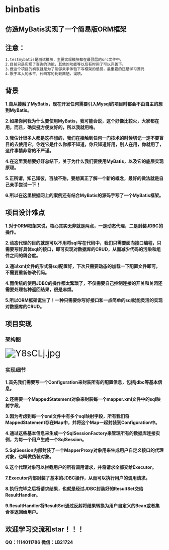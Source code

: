 # binbatis

## 仿造MyBatis实现了一个简易版ORM框架




## 注意：

```xml
1.testmybatis是测试模块，主要实现模块都在最顶层的src文件中。
2.目前只是实现了查询的功能，其他的功能等以后有时间了可以完善下。
3.做这个项目的初衷就是为了能够亲手体验下写框架的感觉，最重要的还是学习源码
4.限于本人的水平，代码写的比较简陋，误喷。
```



## 背景

**1.自从接触了MyBatis，现在开发任何需要引入Mysql的项目时都会不由自主的想到MyBatis。**

**2.如果你问我为什么要使用MyBatis，我可能会说，这个好像比较火，大家都在用，而且，确实挺方便友好的，所以我就用咯。**

**3.我估计很多人都是这样想的，我们在接触到任何一门技术的时候切记一定不要盲目的去使用它，你连它是什么你都不知道，你只知道好用，别人在用，你就用了，这件事情非常的不严谨。**

**4.在这里我想要好好总结下，关于为什么我们要使用MyBatis，以及它的底层实现原理。**

**5.正所谓，知己知彼，百战不殆，要想真正了解一个新的概念，最好的做法就是自己亲手尝试一下！**

**6.所以在这里根据网上的案例还有结合MyBatis的源码手写了一个MyBatis框架。**





## 项目设计难点

**1.对于ORM框架来说，核心其实无非就是两点，一是动态代理，二是封装JDBC的操作。**

**2.动态代理的目的就是可以不用将sql写在代码中，我们只需要面向接口编程，只需要写好具体sql的接口，即可实现对数据库的CRUD，从而减少代码的污染和组件之间的耦合度。**

**3.通过xml文件的形式将sql配置好，下次只需要动态的加载一下配置文件即可，不需要重新修改代码。**

**4.而传统的使用JDBC的操作都太繁琐了，不仅需要自己控制连接的开关和关闭还需要处理各种返回结果，很是麻烦。**

**5.所以ORM框架诞生了！一种只需要你写好接口和一点简单的sql就能灵活的实现对数据库的CRUD。**





## 项目实现

### 架构图

<img src="https://s1.ax1x.com/2020/05/10/Y8sCLj.jpg" alt="Y8sCLj.jpg" style="zoom:200%;" />





### 实现细节

**1.首先我们需要写一个Configuration来封装所有的配置信息，包括jdbc等基本信息。**

**2.还需要一个MappedStatement对象来封装每一个mapper.xml文件中的sql映射字段。**

**3.因为考虑到每一个xml文件中有多个sql映射字段，所有我们将MappedStatement存在Map中，并将这个Map一起封装到Configuration中。**

**4.通过这些基本信息来生成一个SqlSessionFactory来管理所有的数据库连接实例，为每一个用户生成一个SqlSession。**

**5.SqlSession内部封装了一个MapperProxy对象用来生成用户自定义接口的代理对象，也叫做伪装对象。**

**6.这个代理对象可以拦截用户的所有调用请求，并将请求全部交给Executor。**

**7.Executor内部封装了基本的JDBC操作，从而可以执行用户的调用请求。**

**8.执行完毕之后将请求结果，也就是经过JDBC封装好的ResultSet交给ResultHandler。**

**9.ResultHandler将ResultSet通过反射将结果转换为用户自定义的Bean或者集合类返回给用户。**







## 欢迎学习交流和star！！！

**QQ：1114011786**
**微信：LB21724**



